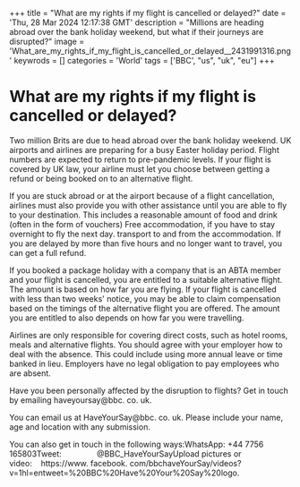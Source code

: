 +++
title = "What are my rights if my flight is cancelled or delayed?"
date = 'Thu, 28 Mar 2024 12:17:38 GMT'
description = "Millions are heading abroad over the bank holiday weekend, but what if their journeys are disrupted?"
image = 'What_are_my_rights_if_my_flight_is_cancelled_or_delayed__2431991316.png'
keywrods =  []
categories = 'World'
tags = ['BBC', "us", "uk", "eu"]
+++

# What are my rights if my flight is cancelled or delayed?

Two million Brits are due to head abroad over the bank holiday weekend.
UK airports and airlines are preparing for a busy Easter holiday period.
Flight numbers are expected to return to pre-pandemic levels.
If your flight is covered by UK law, your airline must let you choose between getting a refund or being booked on to an alternative flight.

If you are stuck abroad or at the airport because of a flight cancellation, airlines must also provide you with other assistance until you are able to fly to your destination.
This includes a reasonable amount of food and drink (often in the form of vouchers) Free accommodation, if you have to stay overnight to fly the next day.
transport to and from the accommodation.
If you are delayed by more than five hours and no longer want to travel, you can get a full refund.

If you booked a package holiday with a company that is an ABTA member and your flight is cancelled, you are entitled to a suitable alternative flight.
The amount is based on how far you are flying.
If your flight is cancelled with less than two weeks<bb>' notice, you may be able to claim compensation based on the timings of the alternative flight you are offered.
The amount you are entitled to also depends on how far you were travelling.

Airlines are only responsible for covering direct costs, such as hotel rooms, meals and alternative flights.
You should agree with your employer how to deal with the absence.
This could include using more annual leave or time banked in lieu.
Employers have no legal obligation to pay employees who are absent.

Have you been personally affected by the disruption to flights?
Get in touch by emailing  haveyoursay@bbc.
co.
uk.

You can email us at HaveYourSay@bbc.
co.
uk.
Please include your name, age and location with any submission.

You can also get in touch in the following ways:WhatsApp: +44 7756 165803Tweet:                 @BBC_HaveYourSayUpload pictures or video:    https://www.
facebook.
com/bbchaveYourSay/videos?
v=1<bb>hl=en<bb>tweet=%20BBC%20Have%20Your%20Say%20logo.


